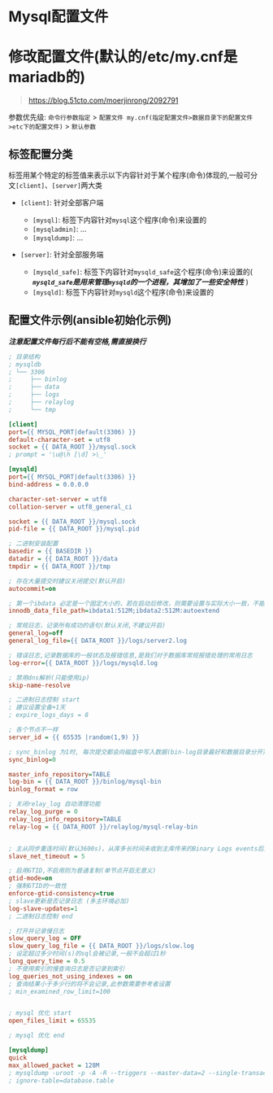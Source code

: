 # Mysql配置文件


# 修改配置文件(默认的/etc/my.cnf是mariadb的)
> https://blog.51cto.com/moerjinrong/2092791  


参数优先级: `命令行参数指定` > `配置文件 my.cnf(指定配置文件>数据目录下的配置文件>etc下的配置文件)` > `默认参数`  
## 标签配置分类
标签用某个特定的标签值来表示以下内容针对于某个程序(命令)体现的,一般可分文`[client]`、`[server]`两大类  
- `[client]`: 针对全部客户端 
  - `[mysql]`: 标签下内容针对`mysql`这个程序(命令)来设置的
  - `[mysqladmin]`: ...  
  - `[mysqldump]`: ...   

- `[server]`: 针对全部服务端 
  - `[mysqld_safe]`: 标签下内容针对`mysqld_safe`这个程序(命令)来设置的( ***`mysqld_safe`是用来管理`mysqld`的一个进程，其增加了一些安全特性*** )  
  - `[mysqld]`: 标签下内容针对`mysqld`这个程序(命令)来设置的  

## 配置文件示例(ansible初始化示例)
***注意配置文件每行后不能有空格,需直接换行***  
```ini
; 目录结构
; mysqldb
; └── 3306
;     ├── binlog
;     ├── data
;     ├── logs
;     ├── relaylog
;     └── tmp

[client]
port={{ MYSQL_PORT|default(3306) }}
default-character-set = utf8
socket = {{ DATA_ROOT }}/mysql.sock
; prompt = '\u@\h [\d] >\_'

[mysqld]
port={{ MYSQL_PORT|default(3306) }}
bind-address = 0.0.0.0

character-set-server = utf8
collation-server = utf8_general_ci

socket = {{ DATA_ROOT }}/mysql.sock
pid-file = {{ DATA_ROOT }}/mysql.pid

; 二进制安装配置
basedir = {{ BASEDIR }}
datadir = {{ DATA_ROOT }}/data
tmpdir = {{ DATA_ROOT }}/tmp

; 存在大量提交时建议关闭提交(默认开启)
autocommit=on

; 第一个ibdata 必定是一个固定大小的，若在启动后修改，则需要设置与实际大小一致，不能多也不能少，第二个则不受限制(默认是下12M)
innodb_data_file_path=ibdata1:512M;ibdata2:512M:autoextend

; 常规日志，记录所有成功的语句(默认关闭,不建议开启)
general_log=off
general_log_file={{ DATA_ROOT }}/logs/server2.log

; 错误日志,记录数据库的一般状态及报错信息,是我们对于数据库常规报错处理的常用日志
log-error={{ DATA_ROOT }}/logs/mysqld.log

; 禁用dns解析(只能使用ip)
skip-name-resolve

; 二进制日志控制 start
; 建议设置全备+1天
; expire_logs_days = 8

; 各个节点不一样 
server_id = {{ 65535 |random(1,9) }}

; sync_binlog 为1时, 每次提交都会向磁盘中写入数据(bin-log目录最好和数据目录分开),最安全但是性能损耗最大,不建议开启 
sync_binlog=0

master_info_repository=TABLE
log-bin = {{ DATA_ROOT }}/binlog/mysql-bin
binlog_format = row

; 关闭relay_log 自动清理功能 
relay_log_purge = 0
relay_log_info_repository=TABLE
relay-log = {{ DATA_ROOT }}/relaylog/mysql-relay-bin


; 主从同步重连时间(默认3600s)，从库多长时间未收到主库传来的Binary Logs events后从而判定超时,slaveIO线程重连,越频繁建议设置越小
slave_net_timeout = 5

; 启用GTID,不启用则为普通复制(单节点开启无意义) 
gtid-mode=on 
; 强制GTID的一致性
enforce-gtid-consistency=true
; slave更新是否记录日志 (多主环境必加) 
log-slave-updates=1
; 二进制日志控制 end

; 打开并记录慢日志
slow_query_log = OFF
slow_query_log_file = {{ DATA_ROOT }}/logs/slow.log
; 设定超过多少时间(s)的sql会被记录,一般不会超过1秒
long_query_time = 0.5
; 不使用索引的慢查询日志是否记录到索引
log_queries_not_using_indexes = on
; 查询结果小于多少行的将不会记录,此参数需要参考者设置  
; min_examined_row_limit=100


; mysql 优化 start
open_files_limit = 65535

; mysql 优化 end

[mysqldump]
quick
max_allowed_packet = 128M
; mysqldump -uroot -p -A -R --triggers --master-data=2 --single-transaction|gzip > /backup/all_$(date +"%F-%T").sql.gz 
; ignore-table=database.table
```
